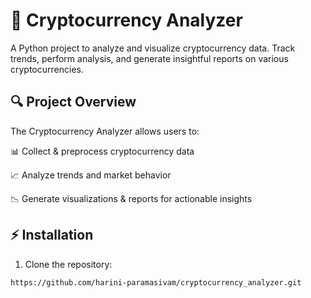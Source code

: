 # 🚀 Cryptocurrency Analyzer

A Python project to analyze and visualize cryptocurrency data. Track trends, perform analysis, and generate insightful reports on various cryptocurrencies.

## 🔍 Project Overview

The Cryptocurrency Analyzer allows users to:

📊 Collect & preprocess cryptocurrency data

📈 Analyze trends and market behavior

📉 Generate visualizations & reports for actionable insights


## ⚡ Installation

1. Clone the repository:

```bash
https://github.com/harini-paramasivam/cryptocurrency_analyzer.git

